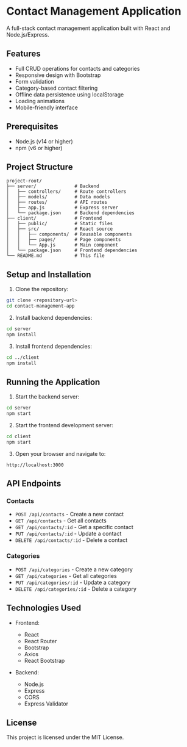 # Contact Management Application

A full-stack contact management application built with React and Node.js/Express.

## Features

- Full CRUD operations for contacts and categories
- Responsive design with Bootstrap
- Form validation
- Category-based contact filtering
- Offline data persistence using localStorage
- Loading animations
- Mobile-friendly interface

## Prerequisites

- Node.js (v14 or higher)
- npm (v6 or higher)

## Project Structure

```
project-root/
├── server/              # Backend
│   ├── controllers/     # Route controllers
│   ├── models/          # Data models
│   ├── routes/          # API routes
│   ├── app.js           # Express server
│   └── package.json     # Backend dependencies
├── client/              # Frontend
│   ├── public/          # Static files
│   ├── src/             # React source
│   │   ├── components/  # Reusable components
│   │   ├── pages/       # Page components
│   │   └── App.js       # Main component
│   └── package.json     # Frontend dependencies
└── README.md            # This file
```

## Setup and Installation

1. Clone the repository:
```bash
git clone <repository-url>
cd contact-management-app
```

2. Install backend dependencies:
```bash
cd server
npm install
```

3. Install frontend dependencies:
```bash
cd ../client
npm install
```

## Running the Application

1. Start the backend server:
```bash
cd server
npm start
```

2. Start the frontend development server:
```bash
cd client
npm start
```

3. Open your browser and navigate to:
```
http://localhost:3000
```

## API Endpoints

### Contacts
- `POST /api/contacts` - Create a new contact
- `GET /api/contacts` - Get all contacts
- `GET /api/contacts/:id` - Get a specific contact
- `PUT /api/contacts/:id` - Update a contact
- `DELETE /api/contacts/:id` - Delete a contact

### Categories
- `POST /api/categories` - Create a new category
- `GET /api/categories` - Get all categories
- `PUT /api/categories/:id` - Update a category
- `DELETE /api/categories/:id` - Delete a category

## Technologies Used

- Frontend:
  - React
  - React Router
  - Bootstrap
  - Axios
  - React Bootstrap

- Backend:
  - Node.js
  - Express
  - CORS
  - Express Validator

## License

This project is licensed under the MIT License. 